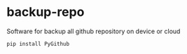 # backup-repo
Software for backup all github repository on device or cloud

```python
pip install PyGithub
```
